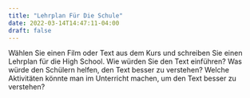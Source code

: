 ```yaml
---
title: "Lehrplan Für Die Schule"
date: 2022-03-14T14:47:11-04:00
draft: false
---
```


Wählen Sie einen Film oder Text aus dem Kurs und schreiben Sie einen Lehrplan für die High School. Wie würden Sie den Text einführen? Was würde den Schülern helfen, den Text besser zu verstehen? Welche Aktivitäten könnte man im Unterricht machen, um den Text besser zu verstehen? 